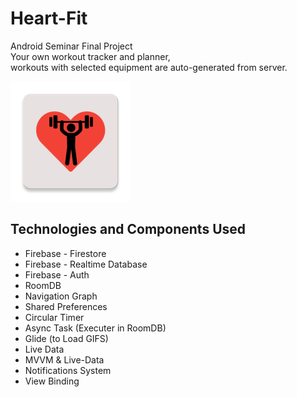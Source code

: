 # Heart-Fit
Android Seminar Final Project  
Your own workout tracker and planner,  
workouts with selected equipment are auto-generated from server.

![HeartFit](/app/src/main/res/mipmap-xxxhdpi/ic_launcher.png?raw=true "App Icon")

## Technologies and Components Used
- Firebase - Firestore
- Firebase - Realtime Database
- Firebase - Auth
- RoomDB
- Navigation Graph
- Shared Preferences
- Circular Timer
- Async Task (Executer in RoomDB)
- Glide (to Load GIFS)
- Live Data
- MVVM & Live-Data
- Notifications System
- View Binding
